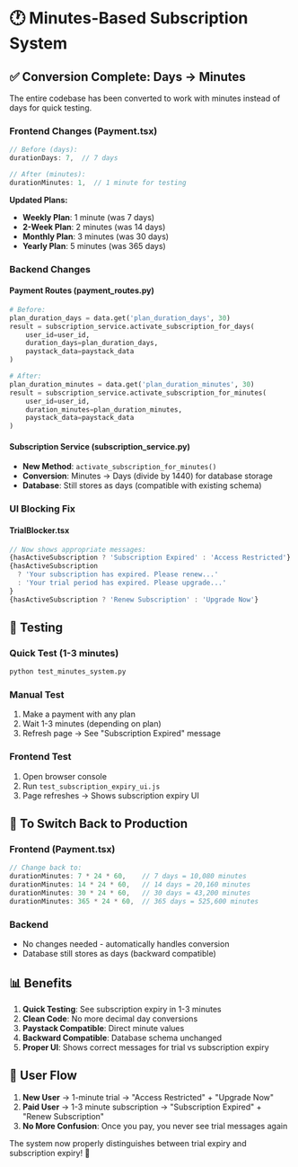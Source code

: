 # 🕐 Minutes-Based Subscription System

## ✅ **Conversion Complete: Days → Minutes**

The entire codebase has been converted to work with minutes instead of days for quick testing.

### **Frontend Changes (Payment.tsx)**

```typescript
// Before (days):
durationDays: 7,  // 7 days

// After (minutes):
durationMinutes: 1,  // 1 minute for testing
```

**Updated Plans:**
- **Weekly Plan**: 1 minute (was 7 days)
- **2-Week Plan**: 2 minutes (was 14 days)  
- **Monthly Plan**: 3 minutes (was 30 days)
- **Yearly Plan**: 5 minutes (was 365 days)

### **Backend Changes**

#### **Payment Routes (payment_routes.py)**
```python
# Before:
plan_duration_days = data.get('plan_duration_days', 30)
result = subscription_service.activate_subscription_for_days(
    user_id=user_id,
    duration_days=plan_duration_days,
    paystack_data=paystack_data
)

# After:
plan_duration_minutes = data.get('plan_duration_minutes', 30)
result = subscription_service.activate_subscription_for_minutes(
    user_id=user_id,
    duration_minutes=plan_duration_minutes,
    paystack_data=paystack_data
)
```

#### **Subscription Service (subscription_service.py)**
- **New Method**: `activate_subscription_for_minutes()`
- **Conversion**: Minutes → Days (divide by 1440) for database storage
- **Database**: Still stores as days (compatible with existing schema)

### **UI Blocking Fix**

#### **TrialBlocker.tsx**
```typescript
// Now shows appropriate messages:
{hasActiveSubscription ? 'Subscription Expired' : 'Access Restricted'}
{hasActiveSubscription 
  ? 'Your subscription has expired. Please renew...'
  : 'Your trial period has expired. Please upgrade...'
}
{hasActiveSubscription ? 'Renew Subscription' : 'Upgrade Now'}
```

## 🧪 **Testing**

### **Quick Test (1-3 minutes)**
```bash
python test_minutes_system.py
```

### **Manual Test**
1. Make a payment with any plan
2. Wait 1-3 minutes (depending on plan)
3. Refresh page → See "Subscription Expired" message

### **Frontend Test**
1. Open browser console
2. Run `test_subscription_expiry_ui.js`
3. Page refreshes → Shows subscription expiry UI

## 🔄 **To Switch Back to Production**

### **Frontend (Payment.tsx)**
```typescript
// Change back to:
durationMinutes: 7 * 24 * 60,    // 7 days = 10,080 minutes
durationMinutes: 14 * 24 * 60,   // 14 days = 20,160 minutes  
durationMinutes: 30 * 24 * 60,   // 30 days = 43,200 minutes
durationMinutes: 365 * 24 * 60,  // 365 days = 525,600 minutes
```

### **Backend**
- No changes needed - automatically handles conversion
- Database still stores as days (backward compatible)

## 📊 **Benefits**

1. **Quick Testing**: See subscription expiry in 1-3 minutes
2. **Clean Code**: No more decimal day conversions
3. **Paystack Compatible**: Direct minute values
4. **Backward Compatible**: Database schema unchanged
5. **Proper UI**: Shows correct messages for trial vs subscription expiry

## 🎯 **User Flow**

1. **New User** → 1-minute trial → "Access Restricted" + "Upgrade Now"
2. **Paid User** → 1-3 minute subscription → "Subscription Expired" + "Renew Subscription"
3. **No More Confusion**: Once you pay, you never see trial messages again

The system now properly distinguishes between trial expiry and subscription expiry! 🎉
